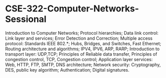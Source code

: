 # CSE-322-Computer-Networks-Sessional
Introduction to Computer Networks; Protocol hierarchies; Data link control:
Link layer and services; Error Detection and Correction; Multiple access
protocol: Standards IEEE 802.*; Hubs, Bridges, and Switches, Fast Ethernet;
Routing architecture and algorithms; IPV4, IPV6, ARP, RARP; Introduction
to transport layer: UDP,TCP; Principles of Reliable data transfer, Principles
of congestion control, TCP, Congestion control; Application layer services:
Web, HTTP, FTP, SMTP, DNS architecture; Network security: Cryptography,
DES, public key algorithm; Authentication; Digital signatures.
